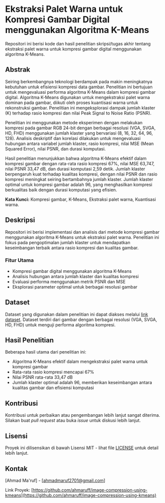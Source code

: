 # Ekstraksi Palet Warna untuk Kompresi Gambar Digital menggunakan Algoritma K-Means

Repositori ini berisi kode dan hasil penelitian skripsi/tugas akhir tentang ekstraksi palet warna untuk kompresi gambar digital menggunakan algoritma K-Means.

## Abstrak

Seiring berkembangnya teknologi berdampak pada makin meningkatnya kebutuhan untuk efisiensi kompresi data gambar. Penelitian ini bertujuan untuk mengevaluasi performa algoritma K-Means dalam kompresi gambar digital. Algoritma K-Means digunakan untuk mengekstraksi palet warna dominan pada gambar, diikuti oleh proses kuantisasi warna untuk rekonstruksi gambar. Penelitian ini mengeksplorasi dampak jumlah klaster (K) terhadap rasio kompresi dan nilai Peak Signal to Noise Ratio (PSNR).

Penelitian ini menggunakan metode eksperimen dengan melakukan kompresi pada gambar RGB 24-bit dengan berbagai resolusi (VGA, SVGA, HD, FHD) menggunakan jumlah klaster yang bervariasi (8, 16, 32, 64, 96, 128). Analisis deskriptif dan korelasi dilakukan untuk mengevaluasi hubungan antara variabel jumlah klaster, rasio kompresi, nilai MSE (Mean Squared Error), nilai PSNR, dan durasi komputasi.

Hasil penelitian menunjukkan bahwa algoritma K-Means efektif dalam kompresi gambar dengan rata-rata rasio kompresi 67%, nilai MSE 63,747, nilai PSNR 33,47 dB, dan durasi komputasi 2,59 detik. Jumlah klaster berpengaruh kuat terhadap kualitas kompresi, dengan nilai PSNR dan rasio kompresi meningkat seiring bertambahnya jumlah klaster. Jumlah klaster optimal untuk kompresi gambar adalah 96, yang menghasilkan kompresi berkualitas baik dengan durasi komputasi yang efisien.

**Kata Kunci:** Kompresi gambar, K-Means, Ekstraksi palet warna, Kuantisasi warna.

## Deskripsi

Repositori ini berisi implementasi dan analisis dari metode kompresi gambar menggunakan algoritma K-Means untuk ekstraksi palet warna. Penelitian ini fokus pada pengoptimalan jumlah klaster untuk mendapatkan keseimbangan terbaik antara rasio kompresi dan kualitas gambar.

### Fitur Utama

- Kompresi gambar digital menggunakan algoritma K-Means
- Analisis hubungan antara jumlah klaster dan kualitas kompresi
- Evaluasi performa menggunakan metrik PSNR dan MSE
- Eksplorasi parameter optimal untuk berbagai resolusi gambar

## Dataset

Dataset yang digunakan dalam penelitian ini dapat diakses melalui [link dataset](https://drive.google.com/drive/u/1/folders/13cc9m-1gNY--0HOwyTi2XadrwHo5KsvH). Dataset terdiri dari gambar dengan berbagai resolusi (VGA, SVGA, HD, FHD) untuk menguji performa algoritma kompresi.

## Hasil Penelitian

Beberapa hasil utama dari penelitian ini:

- Algoritma K-Means efektif dalam mengekstraksi palet warna untuk kompresi gambar
- Rata-rata rasio kompresi mencapai 67%
- Nilai PSNR rata-rata 33,47 dB
- Jumlah klaster optimal adalah 96, memberikan keseimbangan antara kualitas gambar dan efisiensi komputasi

## Kontribusi

Kontribusi untuk perbaikan atau pengembangan lebih lanjut sangat diterima. Silakan buat *pull request* atau buka *issue* untuk diskusi lebih lanjut.

## Lisensi

Proyek ini dilisensikan di bawah Lisensi MIT - lihat file [LICENSE](LICENSE) untuk detail lebih lanjut.

## Kontak

[Ahmad Ma'ruf] - [ahmadmaruf2701@gmail.com]

Link Proyek: [https://github.com/ahmaruff/image-compression-using-kmeans](https://github.com/ahmaruff/image-compression-using-kmeans)